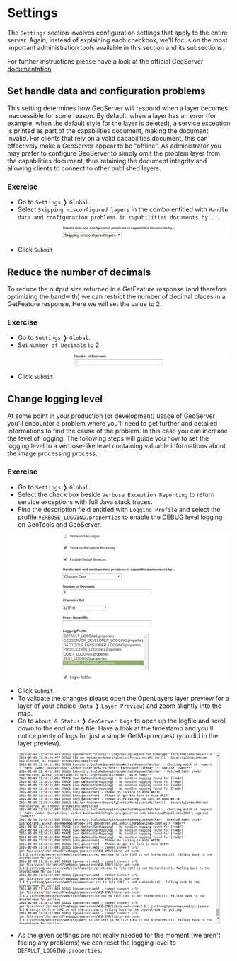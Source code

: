 # Settings

The `Settings` section involves configuration settings that apply to the entire
server. Again, instead of explaining each checkbox, we'll focus on the most
important administration tools available in this section and its subsections.

For further instructions please have a look at the official GeoServer
[documentation](http://docs.geoserver.org/latest/en/user/webadmin/index.html#settings).

## Set handle data and configuration problems

This setting determines how GeoServer will respond when a layer becomes
inaccessible for some reason. By default, when a layer has an error (for example,
when the default style for the layer is deleted), a service exception is printed
as part of the capabilities document, making the document invalid. For clients
that rely on a valid capabilities document, this can effectively make a
GeoServer appear to be "offline". As administrator you may prefer to configure
GeoServer to simply omit the problem layer from the capabilities document, thus
retaining the document integrity and allowing clients to connect to other
published layers.

### Exercise

* Go to `Settings` &#10093; `Global`.
* Select `Skipping misconfigured layers` in the combo entitled with `Handle
  data and configuration problems in capabilities documents by...`.

![](../../../assets/settings_handle_problems.png)

* Click `Submit`.

## Reduce the number of decimals

To reduce the output size returned in a GetFeature response (and therefore
optimizing the bandwith) we can restrict the number of decimal places in a
GetFeature response. Here we will set the value to 2.

### Exercise

* Go to `Settings` &#10093; `Global`.
* Set `Number of Decimals` to 2.

![](../../../assets/settings_number_decimals.png)

* Click `Submit`.

## Change logging level

At some point in your production (or development) usage of GeoServer you'll
encounter a problem where you'll need to get further and detailed informations
to find the cause of the problem. In this case you can increase the level of
logging. The following steps will guide you how to set the logging level to
a verbose-like level containing valuable informations about the image processing
process.

### Exercise

* Go to `Settings` &#10093; `Global`.
* Select the check box beside `Verbose Exception Reporting` to return service
  exceptions with full Java stack traces.
* Find the description field entitled with `Logging Profile` and select the
  profile `VERBOSE_LOGGING.properties` to enable the DEBUG level logging on
  GeoTools and GeoServer.

![](../../../assets/settings_logging_level.png)

* Click `Submit`.
* To validate the changes please open the OpenLayers layer preview for a layer
  of your choice (`Data` &#10093; `Layer Preview`) and zoom slightly into the
  map.
* Go to <code>About & Status</code> &#10093; `GeoServer Logs` to open up the logfile and
  scroll down to the end of the file. Have a look at the timestamp and you'll
  notice plenty of logs for just a simple GetMap request (you did in the layer
  preview).

![](../../../assets/settings_verbose_logging.png)

* As the given settings are not really needed for the moment (we aren't facing
  any problems) we can reset the logging level to `DEFAULT_LOGGING.properties`.
